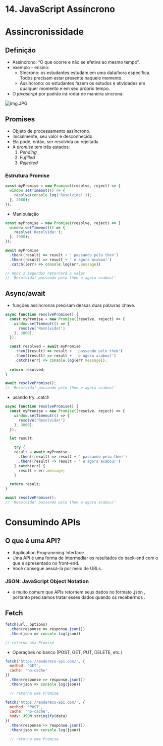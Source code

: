# 14. JavaScript Assíncrono

# Assincronissidade

## Definição

- Assíncrono: “O que ocorre e não se efetiva ao mesmo tempo”.
- exemplo - ensino:
    - Síncrono: os estudantes estudam em uma data/hora específica. Todos precisam estar presente naquele momento.
    - Assíncrono: os estudantes fazem os estudos e atividades em qualquer momento e em seu próprio tempo.
- O *javascript* por padrão irá rodar de maneira síncrona.

![img.JPG](img.jpg)

## Promises

- Objeto de processamento assíncrono.
- Inicialmente, seu valor é desconhecido.
- Ela pode, então, ser resolvida ou rejeitada.
- A *promise* tem três estados:
    1. *Pending*
    2. *Fufilled*
    3. *Rejected*

### Estrutura Promise

```jsx
const myPromise = new Promise((resolve, reject) => {
  window.setTimeout(() => {
    resolve(console.log('Resolvida!'));
  }, 2000);
});
```

- Manipulação

```jsx
const myPromise = new Promise((resolve, reject) => {
  window.setTimeout(() => {
    resolve('Resolvida!');
  }, 2000);
});

await myPromise
  .then((result) => result + ' passando pelo then')
  .then((result) => result + ' e agora acabou!')
  .catch((err) => console.log(err.message))

// Após 2 segundos retornará o valor
// 'Resolvida! passando pelo then e agora acabou!'
```

## Async/await

- funções assíncronas precisam dessas duas palavras chave.

```jsx
async function resolvePromise() {
  const myPromise = new Promise((resolve, reject) => {
    window.setTimeout(() => {
      resolve('Resolvida!')
    }, 3000);
  });

  const resolved = await myPromise
    .then((result) => result + ' passando pelo then')
    .then((result) => result + ' e agora acabou!')
    .catch((err) => console.log(err.message));
  
  return resolved;
}

await resolvePromise();
// 'Resolvida! passando pelo then e agora acabou!'
```

- usando try...catch

```jsx
async function resolvePromise() {
  const myPromise = new Promise((resolve, reject) => {
    window.setTimeout(() => {
      resolve('Resolvida!')
    }, 3000);
  });

  let result;

    try {
    result = await myPromise
      .then((result) => result + ' passando pelo then')
      .then((result) => result + ' e agora acabou!')
    } catch(err) {
      result = err.message;
    }

  return result;
}

await resolvePromise();
// 'Resolvida! passando pelo then e agora acabou!'
```

# Consumindo APIs

## O que é uma API?

- Application Programming Interface
- Uma API é uma forma de intermediar os resultados do back-end com o que é apresentado no front-end.
- Você consegue aessá-la por meio de URLs.

### JSON: JavaScript Object Notation

- é muito comum que APIs retornem seus dados no formato .json , portanto precisamos tratar esses dados quando os recebermos .

## Fetch

```jsx
fetch(url, options)
  .then(response => response.json())
  .then(json => console.log(json))

// retorna uma Promise
```

- Operações no banco (POST, GET, PUT, DELETE, etc.)

```jsx
fetch('https://endereco-api.com/', {
  method: 'GET',
  cache: 'no-cache'
})
  .then(response => response.json())
  .then(json => console.log(json))

  // retorna uma Promise
```

```jsx
fetch('https://endereco-api.com/', {
  method: 'POST',
  cache: 'no-cache',
  body: JSON.stringify(data)
})
  .then(response => response.json())
  .then(json => console.log(json))

  // retorna uma Promise
```